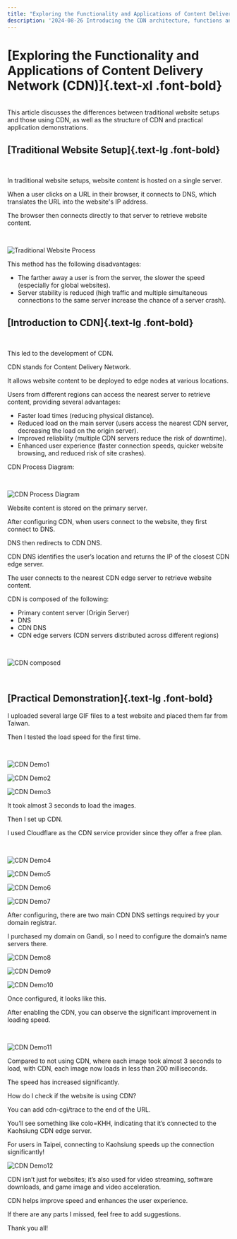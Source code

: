 ```yaml
---
title: "Exploring the Functionality and Applications of Content Delivery Network (CDN) | Lucas's Blog"
description: '2024-08-26 Introducing the CDN architecture, functions and application scenarios, as well as implementation examples.'
---
```



# [Exploring the Functionality and Applications of Content Delivery Network (CDN)]{.text-xl .font-bold}
<br>
This article discusses the differences between traditional website setups and those using CDN, as well as the structure of CDN and practical application demonstrations.

## [Traditional Website Setup]{.text-lg .font-bold}
<br>

In traditional website setups, website content is hosted on a single server.

When a user clicks on a URL in their browser, it connects to DNS, which translates the URL into the website's IP address.

The browser then connects directly to that server to retrieve website content.

<br>

![Traditional Website Process](https://cdn.lucas-chen.website/2024/08/26/01.png)
<br>

This method has the following disadvantages:

- The farther away a user is from the server, the slower the speed (especially for global websites).
- Server stability is reduced (high traffic and multiple simultaneous connections to the same server increase the chance of a server crash).


## [Introduction to CDN]{.text-lg .font-bold}
<br>

This led to the development of CDN.

CDN stands for Content Delivery Network.

It allows website content to be deployed to edge nodes at various locations.

Users from different regions can access the nearest server to retrieve content, providing several advantages:

- Faster load times (reducing physical distance).
- Reduced load on the main server (users access the nearest CDN server, decreasing the load on the origin server).
- Improved reliability (multiple CDN servers reduce the risk of downtime).
- Enhanced user experience (faster connection speeds, quicker website browsing, and reduced risk of site crashes).


CDN Process Diagram:

<br>

![CDN Process Diagram](https://cdn.lucas-chen.website/2024/08/26/02.png)
<br>

Website content is stored on the primary server.

After configuring CDN, when users connect to the website, they first connect to DNS.

DNS then redirects to CDN DNS.

CDN DNS identifies the user’s location and returns the IP of the closest CDN edge server.

The user connects to the nearest CDN edge server to retrieve website content.

CDN is composed of the following:

- Primary content server (Origin Server)
- DNS
- CDN DNS
- CDN edge servers (CDN servers distributed across different regions)

<br>

![CDN composed](https://cdn.lucas-chen.website/2024/08/26/03.png)

<br>

## [Practical Demonstration]{.text-lg .font-bold}

I uploaded several large GIF files to a test website and placed them far from Taiwan.

Then I tested the load speed for the first time.

<br>

![CDN Demo1](https://cdn.lucas-chen.website/2024/08/26/04.png)
<br>

![CDN Demo2](https://cdn.lucas-chen.website/2024/08/26/05.png)
<br>

![CDN Demo3](https://cdn.lucas-chen.website/2024/08/26/06.png)
<br>

It took almost 3 seconds to load the images.

Then I set up CDN.

I used Cloudflare as the CDN service provider since they offer a free plan.

<br>

![CDN Demo4](https://cdn.lucas-chen.website/2024/08/26/07.png)
<br>

![CDN Demo5](https://cdn.lucas-chen.website/2024/08/26/08.png)
<br>

![CDN Demo6](https://cdn.lucas-chen.website/2024/08/26/09.png)
<br>

![CDN Demo7](https://cdn.lucas-chen.website/2024/08/26/10.png)
<br>

After configuring, there are two main CDN DNS settings required by your domain registrar.

I purchased my domain on Gandi, so I need to configure the domain’s name servers there.
<br>

![CDN Demo8](https://cdn.lucas-chen.website/2024/08/26/11.png)
<br>

![CDN Demo9](https://cdn.lucas-chen.website/2024/08/26/12.png)
<br>

![CDN Demo10](https://cdn.lucas-chen.website/2024/08/26/13.png)
<br>

Once configured, it looks like this.

After enabling the CDN, you can observe the significant improvement in loading speed.

<br>

![CDN Demo11](https://cdn.lucas-chen.website/2024/08/26/14.png)
<br>

Compared to not using CDN, where each image took almost 3 seconds to load, with CDN, each image now loads in less than 200 milliseconds.

The speed has increased significantly.

How do I check if the website is using CDN?

You can add cdn-cgi/trace to the end of the URL.

You’ll see something like colo=KHH, indicating that it’s connected to the Kaohsiung CDN edge server.

For users in Taipei, connecting to Kaohsiung speeds up the connection significantly!


![CDN Demo12](https://cdn.lucas-chen.website/2024/08/26/15.png)
<br>


CDN isn’t just for websites; it’s also used for video streaming, software downloads, and game image and video acceleration.

CDN helps improve speed and enhances the user experience.

If there are any parts I missed, feel free to add suggestions.

Thank you all!